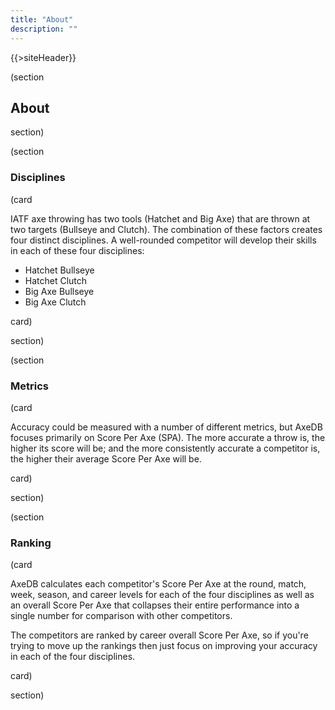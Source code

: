 ```yaml
---
title: "About"
description: ""
---
```


{{>siteHeader}}

(section

## About

section)

(section

### Disciplines

(card

IATF axe throwing has two tools (Hatchet and Big Axe) that are thrown at two targets (Bullseye and Clutch). The combination of these factors creates four distinct disciplines. A well-rounded competitor will develop their skills in each of these four disciplines:

- Hatchet Bullseye
- Hatchet Clutch
- Big Axe Bullseye
- Big Axe Clutch

card)

section)

(section

### Metrics

(card

Accuracy could be measured with a number of different metrics, but AxeDB focuses primarily on Score Per Axe (SPA). The more accurate a throw is, the higher its score will be; and the more consistently accurate a competitor is, the higher their average Score Per Axe will be.

card)

section)

(section

### Ranking

(card

AxeDB calculates each competitor's Score Per Axe at the round, match, week, season, and career levels for each of the four disciplines as well as an overall Score Per Axe that collapses their entire performance into a single number for comparison with other competitors.

The competitors are ranked by career overall Score Per Axe, so if you're trying to move up the rankings then just focus on improving your accuracy in each of the four disciplines.

card)

section)